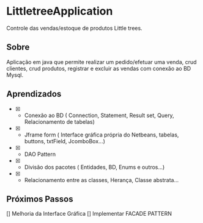 # LittletreeApplication
Controle das vendas/estoque de produtos Little trees.

## Sobre ##
Aplicação em java que permite realizar um pedido/efetuar uma venda, crud clientes, crud produtos, registrar e excluir as vendas com conexão ao BD Mysql.

## Aprendizados ##

* [X] - Conexão ao BD ( Connection, Statement, Result set, Query, Relacionamento de tabelas) 
* [X] - Jframe form ( Interface gráfica própria do Netbeans, tabelas, buttons, txtField, JcomboBox...)
* [X] - DAO Pattern
* [X] - Divisão dos pacotes ( Entidades, BD, Enums e outros...)
* [X] - Relacionamento entre as classes, Herança, Classe abstrata...

## Próximos Passos ##

[] Melhoria da Interface Gráfica
[] Implementar FACADE PATTERN
